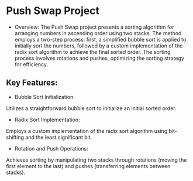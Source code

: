 
# Push Swap Project
- Overview:
The Push Swap project presents a sorting algorithm for arranging numbers in ascending order using two stacks. 
The method employs a two-step process: first, a simplified bubble sort is applied to initially sort the numbers, 
followed by a custom implementation of the radix sort algorithm to achieve the final sorted order. 
The sorting process involves rotations and pushes, optimizing the sorting strategy for efficiency.

## Key Features:
- Bubble Sort Initialization:

Utilizes a straightforward bubble sort to initialize an initial sorted order.
- Radix Sort Implementation:

Employs a custom implementation of the radix sort algorithm using bit-shifting and the least significant bit.
- Rotation and Push Operations:

Achieves sorting by manipulating two stacks through rotations (moving the first element to the last) and pushes (transferring elements between stacks).
